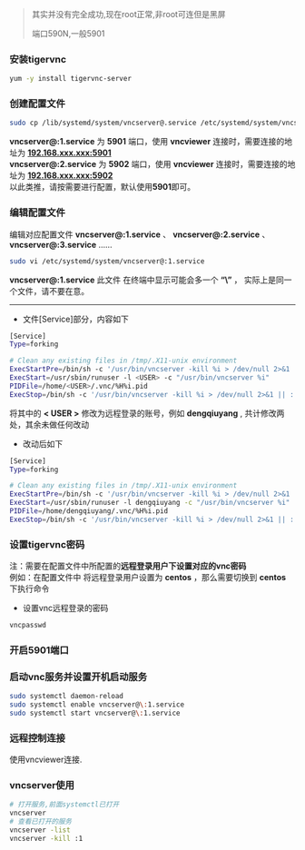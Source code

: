 > 其实并没有完全成功,现在root正常,非root可连但是黑屏
>
> 端口590N,一般5901	

### 安装tigervnc

```bash
yum -y install tigervnc-server
```

### 创建配置文件

```bash
sudo cp /lib/systemd/system/vncserver@.service /etc/systemd/system/vncserver@:1.service
```

**vncserver@:1.service** 为 **5901** 端口，使用 **vncviewer** 连接时，需要连接的地址为 **[192.168.xxx.xxx:5901](http://192.168.xxx.xxx:5901/)**  
**vncserver@:2.service** 为 **5902** 端口，使用 **vncviewer** 连接时，需要连接的地址为 **[192.168.xxx.xxx:5902](http://192.168.xxx.xxx:5902/)**  
以此类推，请按需要进行配置，默认使用**5901**即可。

### 编辑配置文件

编辑对应配置文件 **vncserver@:1.service** 、 **vncserver@:2.service** 、**vncserver@:3.service** ……

```bash
sudo vi /etc/systemd/system/vncserver@:1.service
```

**vncserver@:1.service** 此文件 在终端中显示可能会多一个 **“\\”** ， 实际上是同一个文件，请不要在意。

* * *

*   文件\[Service\]部分，内容如下

```bash
[Service]
Type=forking

# Clean any existing files in /tmp/.X11-unix environment
ExecStartPre=/bin/sh -c '/usr/bin/vncserver -kill %i > /dev/null 2>&1 || :'
ExecStart=/usr/sbin/runuser -l <USER> -c "/usr/bin/vncserver %i"
PIDFile=/home/<USER>/.vnc/%H%i.pid
ExecStop=/bin/sh -c '/usr/bin/vncserver -kill %i > /dev/null 2>&1 || :'
```

将其中的 **< USER >** 修改为远程登录的账号，例如 **dengqiuyang** , 共计修改两处，其余未做任何改动

*   改动后如下

```bash
[Service]
Type=forking

# Clean any existing files in /tmp/.X11-unix environment
ExecStartPre=/bin/sh -c '/usr/bin/vncserver -kill %i > /dev/null 2>&1 || :'
ExecStart=/usr/sbin/runuser -l dengqiuyang -c "/usr/bin/vncserver %i"
PIDFile=/home/dengqiuyang/.vnc/%H%i.pid
ExecStop=/bin/sh -c '/usr/bin/vncserver -kill %i > /dev/null 2>&1 || :'

```

### 设置tigervnc密码

注：需要在配置文件中所配置的**远程登录用户下设置对应的vnc密码**  
例如：在配置文件中 将远程登录用户设置为 **centos** ，那么需要切换到 **centos** 下执行命令


*   设置vnc远程登录的密码

```bash
vncpasswd
```

### 开启5901端口

### 启动vnc服务并设置开机启动服务

```bash
sudo systemctl daemon-reload
sudo systemctl enable vncserver@\:1.service
sudo systemctl start vncserver@\:1.service
```

### 远程控制连接

使用vncviewer连接.

### vncserver使用

```bash
# 打开服务,前面systemctl已打开
vncserver
# 查看已打开的服务
vncserver -list
vncserver -kill :1
```